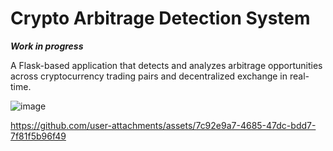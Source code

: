 # Crypto Arbitrage Detection System

***Work in progress***

A Flask-based application that detects and analyzes arbitrage opportunities across cryptocurrency trading pairs and decentralized exchange in real-time. 

![image](https://github.com/user-attachments/assets/ac8d58c4-5d32-4a73-a79e-5e417c57f4cb)


https://github.com/user-attachments/assets/7c92e9a7-4685-47dc-bdd7-7f81f5b96f49 



